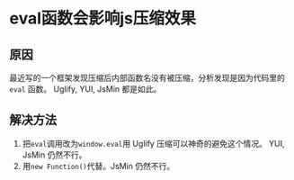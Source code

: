 # eval函数会影响js压缩效果

## 原因
最近写的一个框架发现压缩后内部函数名没有被压缩，分析发现是因为代码里的 `eval` 函数。
Uglify, YUI, JsMin 都是如此。

## 解决方法
1. 把`eval`调用改为`window.eval`用 Uglify 压缩可以神奇的避免这个情况。 YUI, JsMin 仍然不行。
2. 用`new Function()`代替。JsMin 仍然不行。
